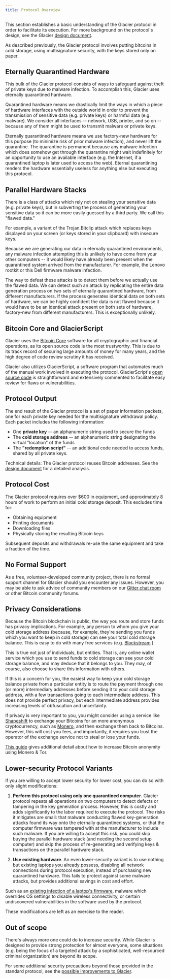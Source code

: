 ```yaml
---
title: Protocol Overview
---
```


This section
establishes a basic understanding of the Glacier protocol in order to
facilitate its execution. For more background on the protocol's design, see
the Glacier [design document](../design-doc/overview.md).

As described previously, the Glacier
protocol involves putting bitcoins in cold storage, using multisignature
security, with the keys stored only on paper.

## Eternally Quarantined Hardware

This bulk of the Glacier protocol consists of ways to safeguard
against theft of private keys due to malware infection. To accomplish this,
Glacier uses eternally quarantined hardware.

Quarantined hardware means
we drastically limit the ways in which a piece of hardware interfaces with
the outside world in order to prevent the transmission of sensitive data
(e.g. private keys) or harmful data (e.g. malware). We consider all
interfaces -- network, USB, printer, and so on -- because any of them
might be used to transmit malware or private keys.

Eternally quarantined
hardware means we use factory-new hardware for this purpose (to minimize
risk of prior malware infection), and never lift the quarantine. The
quarantine is permanent because any malware infection which does somehow
get through the quarantine might wait indefinitely for an opportunity to use
an available interface (e.g. the Internet, if a quarantined laptop is later
used to access the web). Eternal quarantining renders the hardware
essentially useless for anything else but executing this protocol.

## Parallel Hardware Stacks

There is a class of attacks which rely not on stealing
your sensitive data (e.g. private keys), but in subverting the process of
generating your sensitive data so it can be more easily guessed by a third
party. We call this "flawed data."

For example, a variant of the Trojan.Bitclip attack which replaces keys
displayed on your screen (or keys stored in your clipboard) with insecure keys.

Because we are generating our data in
eternally quarantined environments, any malware infection attempting this is
unlikely to have come from your other computers -- it would likely have
already been present when the quarantined system arrived from the
manufacturer. For example, the Lenovo rootkit or this Dell firmware malware
infection.

The way to defeat these attacks is to detect them before
we actually use the flawed data. We can detect such an attack by
replicating the entire data generation process on two sets of eternally
quarantined hardware, from different manufacturers. If the process
generates identical data on both sets of hardware, we can be highly
confident the data is not flawed because it would have to be an identical
attack present on both sets of hardware, factory-new from different
manufacturers. This is exceptionally unlikely.


## Bitcoin Core and GlacierScript

Glacier uses the [Bitcoin Core](https://bitcoincore.org/)
software for all cryptographic and financial operations, as its open source code
is the most trustworthy. This is due to its track record of securing large amounts
of money for many years, and the high degree of code review scrutiny it has
received.

Glacier also utilizes GlacierScript, a software program that
automates much of the manual work involved in executing the protocol.
GlacierScript's [open source code](https://github.com/bitcoinfacts/GlacierProtocol) is straightforward and extensively
commented to facilitate easy review for flaws or vulnerabilities.

## Protocol Output

The end result of the Glacier protocol is a set of paper information
packets, one for each private key needed for the multisignature withdrawal
policy. Each packet includes the following information:

* One **private key** -- an alphanumeric string used to secure the funds
* The **cold storage address** -- an alphanumeric string designating the virtual "location" of the funds
* The **"redemption script"** -- an additional code needed to access funds, shared
by all private keys.

Technical details: The Glacier protocol reuses Bitcoin addresses. See the
[design document](../design-doc/overview.md) for a detailed analysis.

## Protocol Cost

The Glacier protocol requires over $600 in equipment, and approximately 8 hours of work to perform an initial cold storage deposit. This excludes time for:

* Obtaining equipment
* Printing documents
* Downloading files
* Physically storing the resulting Bitcoin keys

Subsequent deposits and withdrawals re-use the same equipment and take a
fraction of the time.

## No Formal Support

As a free, volunteer-developed community project, there is no formal support
channel for Glacier should you encounter any issues. However, you may be able to
ask advice of community members on our [Gitter chat room](https://gitter.im/glacierprotocol/Lobby)
or other Bitcoin community forums.

## Privacy Considerations

Because the Bitcoin blockchain is public, the way you route and store funds has
privacy implications. For example, any person to whom you give your cold storage
address (because, for example, they're sending you funds which you want to keep
in cold storage) can see your total cold storage balance. This is easy to do
with many free services (e.g.
[Blockstream](https://blockstream.info/) ).

This is true not just of individuals, but entities. That is, any online wallet
service which you use to send funds to cold storage can see your cold storage
balance, and may deduce that it belongs to you. They may, of course, also choose
to share this information with others.

If this is a concern for you, the easiest way to keep your
cold storage balance private from a particular entity is to route the
payment through one (or more) intermediary addresses before sending it to
your cold storage address, with a few transactions going to each
intermediate address. This does not provide perfect privacy, but each
intermediate address provides increasing levels of obfuscation and
uncertainty.

If privacy is very important to you, you might consider using
a service like
[Shapeshift](https://shapeshift.io/#/coins)
to exchange your Bitcoins for an more anonymous cryptocurrency, such as
[Monero](http://monero.org/),
and then exchange them back to Bitcoins.
However, this will cost you fees, and importantly, it requires you trust the
operator of the exchange service not to steal or lose your
funds.

[This guide](https://bitcoinnewsmagazine.com/how-to-use-monero-to-anonymize-bitcoin/)
gives additional detail about how to increase Bitcoin anonymity using Monero &
Tor.

## Lower-security Protocol Variants

If you are willing to accept lower security for lower cost, you can do so with only slight modifications:

1. **Perform this protocol using only one quarantined computer**. Glacier protocol
repeats all operations on two computers to detect defects or tampering in
the key generation process. However, this is costly and adds significantly
to the labor required to execute the protocol. The risks it mitigates are
small: that malware conducting flawed key-generation attacks found its way
onto the eternally quarantined systems, or that the computer firmware was
tampered with at the manufacturer to include such malware. If you are
willing to accept this risk, you could skip buying the parallel hardware
stack (and needing the second setup computer) and skip the process of
re-generating and verifying keys & transactions on the parallel hardware
stack.

2. **Use existing hardware**. An even lower-security variant is to use nothing
but existing laptops you already possess, disabling all network
connections during protocol execution, instead of purchasing new
quarantined hardware. This fails to protect against some malware
attacks, but provides additional savings in cost and effort.

Such as an
[existing infection of a laptop's firmware](https://www.youtube.com/watch?v=sNYsfUNegEA),
malware which overrides
OS settings to disable wireless connectivity, or certain undiscovered
vulnerabilities in the software used by the protocol.

These modifications are left as an exercise to the reader.

## Out of scope

There's always more one could do to increase security. While
Glacier is designed to provide strong protection for almost everyone, some
situations (e.g. being the focus of a targeted attack by a sophisticated,
well-resourced criminal organization) are beyond its scope.

For some
additional security precautions beyond those provided in the standard
protocol, see the [possible improvements to Glacier](/docs/extend/improvements/).
